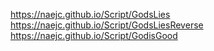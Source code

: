 https://naejc.github.io/Script/GodsLies
https://naejc.github.io/Script/GodsLiesReverse
https://naejc.github.io/Script/GodisGood
